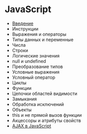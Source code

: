 # JavaScript

* [Введение](content/intro.md)
* Инструкции
* Выражения и операторы
* Типы данных и переменные
* Числа
* Строки
* Логические значения
* null и undefined
* Преобразование типов
* Условные выражения
* Условный оператор
* Циклы
* Функции
* Цепочки областей видимости
* Замыкания
* Обработка исключений
* Объекты
* this и не прямой вызов функции
* Акцессоры и атрибуты свойств
* [AJAX в JavaScript](content/ajax.md)